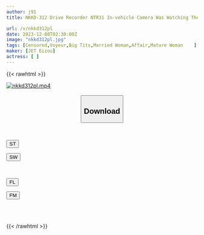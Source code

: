 ```yaml
---
author: j91
title: NKKD-312 Drive Recorder NTR31 In-vehicle Camera Was Watching The Whole Story Of The Netorare

url: /v/nkkd312pl
date: 2023-12-08T02:30:00Z
image: "nkkd312pl.jpg"
tags: [Censored,Voyeur,Big Tits,Married Woman,Affair,Mature Woman	 ]
maker: [JET Eizou]
actress: [ ]
---
```



{{< rawhtml >}}

<div class="video" data-videoid="pDYO3dxavOhrkld">
    <a href="javascript:;">
        <img src="/v/nkkd312pl/nkkd312pl.jpg" width="WIDTH" height="HEIGHT" alt="nkkd312pl.mp4" loading="lazy">
    </a>
</div>

<script type="text/javascript" src="https://j91.asia/asset/on-demand-st.js"></script>

<br>
  <link rel="stylesheet" href="https://j91.asia/asset/bs5.css">
  
  <center>
  <button class="btn btn-primary" type="button" data-bs-toggle="collapse" data-bs-target=".multi-collapse" aria-expanded="false" aria-controls="multiCollapseExample1 multiCollapseExample2"><h2>Download</h2></button></center>
</p>
<div class="row">
  <div class="col">
    <div class="collapse multi-collapse" id="multiCollapseExample1">
      <div class="card card-body">
	      	      <br>
<div class="buttons">  
<p><a href="https://streamtape.to/v/pDYO3dxavOhrkld" target="_blank"><button class="btn-hover color-3"><i class="fa fa-download"></i> ST</button></a></p>
<p><a href="https://flaswish.com/cuof1e1g06hk" target="_blank"><button class="btn-hover color-2"><i class="fa fa-download"></i> SW</button></a></p></div>
    </div>
  </div>
</div>
  <div class="col">
    <div class="collapse multi-collapse" id="multiCollapseExample2">
      <div class="card card-body">
	      <br>
<div class="buttons">
<p><a href="javascript:;" target="_blank"><button class="btn-hover color-9"><i class="fa fa-download"></i> FL</button></a></p>
<p><a href="javascript:;" target="_blank"><button class="btn-hover color-8"><i class="fa fa-download"></i> FM</button></a></p></div>
<br><br>
      </div>
    </div>
  </div>
</div>

{{< /rawhtml >}}